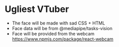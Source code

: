 # Ugliest VTuber

- The face will be made with sad CSS + HTML
- Face data will be from @mediapipe/tasks-vision
- Face will be provided from the webcam https://www.npmjs.com/package/react-webcam
